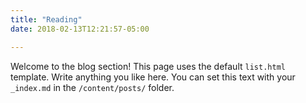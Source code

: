 ```yaml
---
title: "Reading"
date: 2018-02-13T12:21:57-05:00

---
```


Welcome to the blog section! This page uses the default `list.html` template. Write anything you like here. You can set this text with your `_index.md` in the `/content/posts/` folder.